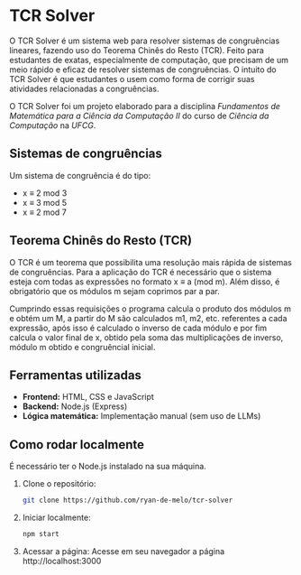 # TCR Solver

O TCR Solver é um sistema web para resolver sistemas de congruências lineares, fazendo uso do Teorema Chinês do Resto (TCR). Feito para estudantes de exatas, especialmente de computação, que precisam de um meio rápido e eficaz de resolver sistemas de congruências. O intuito do TCR Solver é que estudantes
o usem como forma de corrigir suas atividades relacionadas a congruências.

O TCR Solver foi um projeto elaborado para a disciplina *Fundamentos de Matemática para a Ciência da Computação II* do curso de *Ciência da Computação* na *UFCG*.

## Sistemas de congruências

Um sistema de congruência é do tipo:

- x ≡ 2 mod 3  
- x ≡ 3 mod 5  
- x ≡ 2 mod 7

## Teorema Chinês do Resto (TCR)

O TCR é um teorema que possibilita uma resolução mais rápida de sistemas de congruências.
Para a aplicação do TCR é necessário que o sistema esteja com todas as expressões no formato
x ≡ a (mod m). Além disso, é obrigatório que os módulos m sejam coprimos par a par.

Cumprindo essas requisições o programa calcula o produto dos módulos m e obtém um M, a partir do M são
calculados m1, m2, etc. referentes a cada expressão, após isso é calculado o inverso de cada módulo e por fim calcula o valor final de x, obtido pela soma das multiplicações de inverso, módulo m obtido e congruêncial inicial. 


## Ferramentas utilizadas

- **Frontend:** HTML, CSS e JavaScript
- **Backend:** Node.js (Express)
- **Lógica matemática:** Implementação manual (sem uso de LLMs)

## Como rodar localmente

É necessário ter o Node.js instalado na sua máquina.

1. Clone o repositório:
    ```bash
    git clone https://github.com/ryan-de-melo/tcr-solver
    ```
2. Iniciar localmente:
    ```bash
    npm start
    ```
3. Acessar a página:
    Acesse em seu navegador a página http://localhost:3000